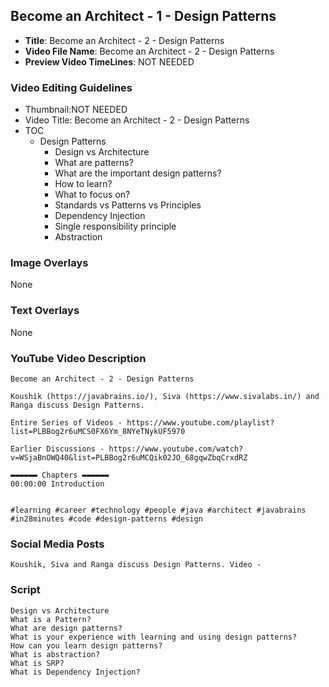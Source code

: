 ## Become an Architect - 1 - Design Patterns

- **Title**: Become an Architect - 2 - Design Patterns
- **Video File Name**: Become an Architect - 2 - Design Patterns
- **Preview Video TimeLines**: NOT NEEDED

### Video Editing Guidelines

- Thumbnail:NOT NEEDED
- Video Title: Become an Architect - 2 - Design Patterns
- TOC
	- Design Patterns
		- Design vs Architecture
		- What are patterns?
		- What are the important design patterns?
		- How to learn?
		- What to focus on?
		- Standards vs Patterns vs Principles
		- Dependency Injection
		- Single responsibility principle
		- Abstraction

### Image Overlays

None

### Text Overlays

None

### YouTube Video Description

```
Become an Architect - 2 - Design Patterns

Koushik (https://javabrains.io/), Siva (https://www.sivalabs.in/) and Ranga discuss Design Patterns.

Entire Series of Videos - https://www.youtube.com/playlist?list=PLBBog2r6uMCS0FX6Ym_8NYeTNykUF5970

Earlier Discussions - https://www.youtube.com/watch?v=WSjaBnOWQ40&list=PLBBog2r6uMCQik02JO_68gqwZbqCrxdRZ

▬▬▬▬▬▬ Chapters ▬▬▬▬▬▬ 
00:00:00 Introduction


#learning #career #technology #people #java #architect #javabrains #in28minutes #code #design-patterns #design
```

### Social Media Posts


```
Koushik, Siva and Ranga discuss Design Patterns. Video - 
```

### Script

```
Design vs Architecture
What is a Pattern?
What are design patterns?
What is your experience with learning and using design patterns?
How can you learn design patterns?
What is abstraction?
What is SRP?
What is Dependency Injection?
```